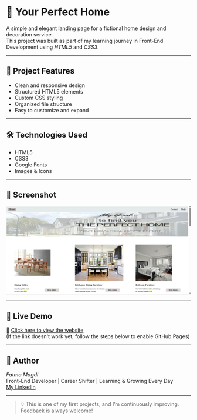 # 🏡 Your Perfect Home

A simple and elegant landing page for a fictional home design and decoration service.  
This project was built as part of my learning journey in Front-End Development using *HTML5* and *CSS3*.

---

## 📌 Project Features

- Clean and responsive design
- Structured HTML5 elements
- Custom CSS styling
- Organized file structure
- Easy to customize and expand

---

## 🛠 Technologies Used

- HTML5
- CSS3
- Google Fonts
- Images & Icons

---

## 📸 Screenshot

![Preview](images/screenshot.png)

---

## 🚀 Live Demo

🔗 [Click here to view the website](https://fatmamagdi.github.io/Your-Perfect-Home./)  
(If the link doesn't work yet, follow the steps below to enable GitHub Pages)

---

## 🧠 Author

*Fatma Magdi*  
Front-End Developer | Career Shifter | Learning & Growing Every Day  
[My LinkedIn](https://www.linkedin.com/in/fatma-magdi270398)

---

> 💡 This is one of my first projects, and I’m continuously improving. Feedback is always welcome!
